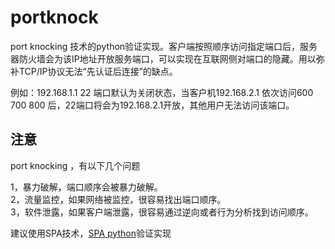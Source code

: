 # portknock
 port knocking 技术的python验证实现。客户端按照顺序访问指定端口后，服务器防火墙会为该IP地址开放服务端口，可以实现在互联网侧对端口的隐藏。用以弥补TCP/IP协议无法“先认证后连接”的缺点。

 例如：192.168.1.1 22 端口默认为关闭状态，当客户机192.168.2.1 依次访问600 700 800 后，22端口将会为192.168.2.1开放，其他用户无法访问该端口。

 ## 注意
port knocking ，有以下几个问题 

1，暴力破解，端口顺序会被暴力破解。 <br>
2，流量监控，如果网络被监控，很容易找出端口顺序。 <br>
3，软件泄露，如果客户端泄露，很容易通过逆向或者行为分析找到访问顺序。 <br>

建议使用SPA技术，[SPA python](https://github.com/small-eight/spa)验证实现
